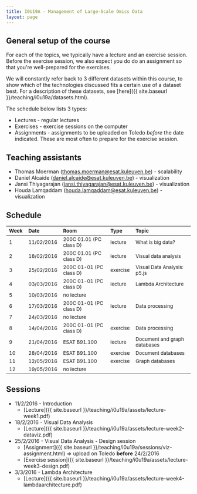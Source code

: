 ```yaml
---
title: I0U19A - Management of Large-Scale Omics Data
layout: page
---
```


## General setup of the course

For each of the topics, we typically have a lecture and an exercise session. Before the exercise session, we also expect you do do an assignment so that you're well-prepared for the exercises.

We will constantly refer back to 3 different datasets within this course, to show which of the technologies discussed fits a certain use of a dataset best. For a description of these datasets, see [here]({{ site.baseurl }}/teaching/i0u19a/datasets.html).

The schedule below lists 3 types:

* Lectures - regular lectures
* Exercises - exercise sessions on the computer
* Assignments - assignments to be uploaded on Toledo *before* the date indicated. These are most often to prepare for the exercise session.

## Teaching assistants
* Thomas Moerman (thomas.moerman@esat.kuleuven.be) - scalability
* Daniel Alcaide (daniel.alcaide@esat.kuleuven.be) - visualization
* Jansi Thiyagarajan (jansi.thiyagarajan@esat.kuleuven.be) - visualization
* Houda Lamqaddam (houda.lamqaddam@esat.kuleuven.be) - visualization


## Schedule

| <small>Week</small> | <small>Date</small> | <small>Room</small> | <small>Type</small> | <small>Topic</small> |
|:-----|:-----|:-----|:-----|:------|
| <small>1</small> | <small>11/02/2016</small> | <small>200C 01.01 (PC class D)</small> | <small>lecture</small> | <small>What is big data?</small> |
| <small>2</small> | <small>18/02/2016</small> | <small>200C 01.01 (PC class D)</small> | <small>lecture</small> | <small>Visual data analysis</small> |
| <small>3</small> | <small>25/02/2016</small> | <small>200C 01-01 (PC class D)</small> | <small>exercise</small> | <small>Visual Data Analysis: p5.js</small> |
| <small>4</small> | <small>03/03/2016</small> | <small>200C 01-01 (PC class D)</small> | <small>lecture</small> | <small>Lambda Architecture</small> |
| <small>5</small> | <small>10/03/2016</small> | <small>no lecture</small> | <small></small> | <small></small> |
| <small>6</small> | <small>17/03/2016</small> | <small>200C 01-01 (PC class D)</small> | <small>lecture</small> | <small>Data processing</small> |
| <small>7</small> | <small>24/03/2016</small> | <small>no lecture</small> | <small></small> | <small></small> |
| <small>8</small> | <small>14/04/2016</small> | <small>200C 01-01 (PC class D)</small> | <small>exercise</small> | <small>Data processing</small> |
| <small>9</small> | <small>21/04/2016</small> | <small>ESAT B91.100</small> | <small>lecture</small> | <small>Document and graph databases</small> |
| <small>10</small> | <small>28/04/2016</small> | <small>ESAT B91.100</small> | <small>exercise</small> | <small>Document databases</small> |
| <small>11</small> | <small>12/05/2016</small> | <small>ESAT B91.100</small> | <small>exercise</small> | <small>Graph databases</small> |
| <small>12</small> | <small>19/05/2016</small> | <small>no lecture</small> | <small></small> | <small></small> |


<!---
Note to self: to hide the lectures/sessions that are not relevant yet for the students, put them in a comment section, just like this note.
-->

## Sessions
* 11/2/2016 - Introduction
  * [Lecture]({{ site.baseurl }}/teaching/i0u19a/assets/lecture-week1.pdf)
* 18/2/2016 - Visual Data Analysis
  * [Lecture]({{ site.baseurl }}/teaching/i0u19a/assets/lecture-week2-dataviz.pdf)
* 25/2/2016 - Visual Data Analysis - Design session
  * [Assignment]({{ site.baseurl }}/teaching/i0u19a/sessions/viz-assignment.html) => upload on Toledo **before** 24/2/2016
  * [Exercise session]({{ site.baseurl }}/teaching/i0u19a/assets/lecture-week3-design.pdf)
* 3/3/2016 - Lambda Architecture
  * [Lecture]({{ site.baseurl }}/teaching/i0u19a/assets/lecture-week4-lambdaarchitecture.pdf)

<!---
* 18/2/2016 Visual Data Analysis
  * [Assignment on SQL]({{ site.baseurl }}/teaching/i0u19a/sessions/RDBMS-exercises.html) => upload on Toledo before 18/2/2016
  * *Lecture* - to be done
* 25/2/2016 Visual Data Analysis - Exercises
  * [Assignment]({{ site.baseurl }}/teaching/i0u19a/sessions/viz-assignment.html) => upload on Toledo before 25/2/2016
  * [Exercise session]({{ site.baseurl }}/teaching/i0u19a/sessions/visualization-exercise.html)
* Lambda Architecture
  * [Lecture]( {{ site.baseurl }}/teaching/i0u19a/sessions/lectures/lambda/index.html)
  * [Exercises]({{ site.baseurl }}/teaching/i0u19a/sessions/lambda-architecture.html)
* Data Processing
  * [Assignment]({{ site.baseurl }}/teaching/i0u19a/sessions/data-processing-assignment.html)
  * [Exercises]({{ site.baseurl }}/teaching/i0u19a/sessions/data-processing-exercises.html)
* NoSQL
  * [Document-oriented databases - Exercises]({{ site.baseurl }}/teaching/i0u19a/sessions/mongodb.html)
  * [Graph databases - Exercises]({{ site.baseurl }}/teaching/i0u19a/sessions/graph-databases-exercises.html)
-->
